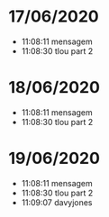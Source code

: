 
# 17/06/2020

 - 11:08:11 mensagem
 - 11:08:30 tlou part 2

# 18/06/2020

 - 11:08:11 mensagem
 - 11:08:30 tlou part 2

# 19/06/2020

 - 11:08:11 mensagem
 - 11:08:30 tlou part 2
 - 11:09:07 davyjones
